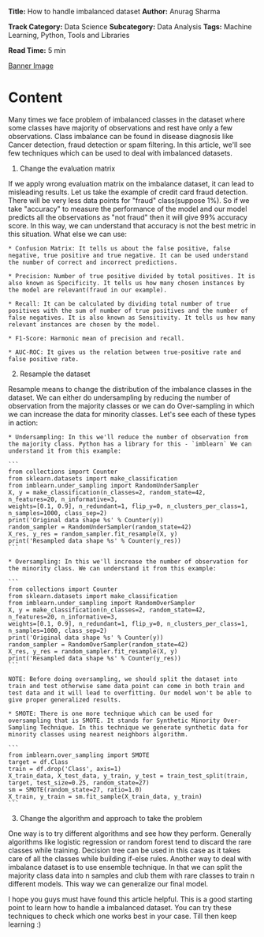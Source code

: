 <b>Title:</b> How to handle imbalanced dataset
<b>Author:</b> Anurag Sharma

<b>Track Category:</b> Data Science
<b>Subcategory:</b> Data Analysis
<b>Tags:</b> Machine Learning, Python, Tools and Libraries

<b>Read Time:</b>  5 min

[Banner Image](https://www.dropbox.com/s/fniyskxo9ia4uuh/data-analysis.jpg?dl=0)

# Content

Many times we face problem of imbalanced classes in the dataset where some classes have majority of observations and rest have only a few observations. Class imbalance can be found in disease diagnosis like Cancer detection, fraud detection or spam filtering. In this article, we'll see few techniques which can be used to deal with imbalanced datasets. 

1. Change the evaluation matrix

If we apply wrong evaluation matrix on the imbalance dataset, it can lead to misleading results. Let us take the example of credit card fraud detection. There will be very less data points for "fraud" class(suppose 1%). So if we take "accuracy" to measure the performance of the model and our model predicts all the observations as "not fraud" then it will give 99% accuracy score. In this way, we can understand that accuracy is not the best metric in this situation. What else we can use:

	* Confusion Matrix: It tells us about the false positive, false negative, true positive and true negative. It can be used understand the number of correct and incorrect predictions. 

	* Precision: Number of true positive divided by total positives. It is also known as Specificity. It tells us how many chosen instances by the model are relevant(fraud in our example).

	* Recall: It can be calculated by dividing total number of true positives with the sum of number of true positives and the number of false negatives. It is also known as Sensitivity. It tells us how many relevant instances are chosen by the model.

	* F1-Score: Harmonic mean of precision and recall.

	* AUC-ROC: It gives us the relation between true-positive rate and false positive rate. 

2. Resample the dataset

Resample means to change the distribution of the imbalance classes in the dataset. We can either do undersampling by reducing the number of observation from the majority classes or we can do Over-sampling in which we can increase the data for minority classes. Let's see each of these types in action:

	* Undersampling: In this we'll reduce the number of observation from the majority class. Python has a library for this - `imblearn` We can understand it from this example:

	```
	from collections import Counter
    from sklearn.datasets import make_classification
    from imblearn.under_sampling import RandomUnderSampler
    X, y = make_classification(n_classes=2, random_state=42, n_features=20, n_informative=3,
    weights=[0.1, 0.9], n_redundant=1, flip_y=0, n_clusters_per_class=1, n_samples=1000, class_sep=2)
    print('Original data shape %s' % Counter(y))
    random_sampler = RandomUnderSampler(random_state=42)
    X_res, y_res = random_sampler.fit_resample(X, y)
    print('Resampled data shape %s' % Counter(y_res))
	```

	* Oversampling: In this we'll increase the number of observation for the minority class. We can understand it from this example:

	```
	from collections import Counter
    from sklearn.datasets import make_classification
    from imblearn.under_sampling import RandomOverSampler
    X, y = make_classification(n_classes=2, random_state=42, n_features=20, n_informative=3, 
    weights=[0.1, 0.9], n_redundant=1, flip_y=0, n_clusters_per_class=1, n_samples=1000, class_sep=2)
    print('Original data shape %s' % Counter(y))
    random_sampler = RandomOverSampler(random_state=42)
    X_res, y_res = random_sampler.fit_resample(X, y)
    print('Resampled data shape %s' % Counter(y_res))
	```

	NOTE: Before doing oversampling, we should split the dataset into train and test otherwise same data point can come in both train and test data and it will lead to overfitting. Our model won't be able to give proper generalized results.

	* SMOTE: There is one more technique which can be used for oversampling that is SMOTE. It stands for Synthetic Minority Over-Sampling Technique. In this technique we generate synthetic data for minority classes using nearest neighbors algorithm.

	```
	from imblearn.over_sampling import SMOTE
	target = df.Class
	train = df.drop('Class', axis=1)
	X_train_data, X_test_data, y_train, y_test = train_test_split(train, target, test_size=0.25, random_state=27)
	sm = SMOTE(random_state=27, ratio=1.0)
	X_train, y_train = sm.fit_sample(X_train_data, y_train) 
	```

3. Change the algorithm and approach to take the problem

One way is to try different algorithms and see how they perform. Generally algorithms like logistic regression or random forest tend to discard the rare classes while training. Decision tree can be used in this case as it takes care of all the classes while building if-else rules. Another way to deal with imbalance dataset is to use ensemble technique. In that we can split the majority class data into n samples and club them with rare classes to train n different models. This way we can generalize our final model.

I hope you guys must have found this article helpful. This is a good starting point to learn how to handle a imbalanced dataset. You can try these techniques to check which one works best in your case. Till then keep learning :) 
